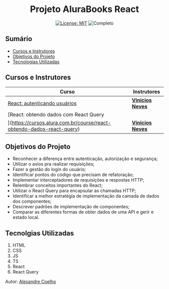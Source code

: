
<h1 align="center"> Projeto AluraBooks React </h1>

<div align="center">

  <a href="https://github.com/coelhoalexandre/projeto-react-alurabooks/blob/master/LICENSE" target="_blank"><img src="https://img.shields.io/badge/License-MIT-yellow.svg" alt="License: MIT"></a> <img src="https://img.shields.io/badge/Completo-lightgreen.svg" alt="Completo">

</div>

## Sumário

- [Cursos e Instrutores](#cursos-e-instrutores)
- [Objetivos do Projeto](#objetivos-do-projeto)
- [Tecnologias Utilizadas](#tecnolgias-utilizadas)

## Cursos e Instrutores

|Curso|Instrutores|
|---|---|
| [React: autenticando usuários](https://cursos.alura.com.br/course/react-autenticando-usuarios)|[**Vinicios Neves**](https://github.com/viniciosneves)|
|[React: obtendo dados com React Query
](https://cursos.alura.com.br/course/react-obtendo-dados-react-query)|[**Vinicios Neves**](https://github.com/viniciosneves)|


## Objetivos do Projeto

- Reconhecer a diferença entre autenticação, autorização e segurança;
- Utilizar o axios pra realizar requisições;
- Fazer a gestão do login do usuário;
- Identificar pontos do código que precisam de refatoração;
- Implementar interceptadores de requisições e respostas HTTP;
- Relembrar conceitos importantes do React;
- Utilizar o React Query para encapsular as chamadas HTTP;
- Identificar a melhor estratégia de implementação da camada de dados dos componentes;
- Descrever padrões de implementação de componentes;
- Comparar as diferentes formas de obter dados de uma API e gerir e estado local.

## Tecnolgias Utilizadas

1. HTML
2. CSS
3. JS
4. TS
5. React
6. React Query
   
Autor: [Alexandre Coelho](https://github.com/coelhoalexandre)
